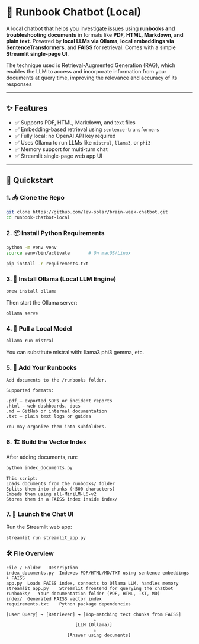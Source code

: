 # 🧠 Runbook Chatbot (Local)

A local chatbot that helps you investigate issues using **runbooks and troubleshooting documents** in formats like **PDF, HTML, Markdown, and plain text**. Powered by **local LLMs via Ollama**, **local embeddings via SentenceTransformers**, and **FAISS** for retrieval. Comes with a simple **Streamlit single-page UI**.

The technique used is Retrieval-Augmented Generation (RAG), which enables the LLM to access and incorporate information from your documents at query time, improving the relevance and accuracy of its responses

---

## ✨ Features

- ✅ Supports PDF, HTML, Markdown, and text files
- ✅ Embedding-based retrieval using `sentence-transformers`
- ✅ Fully local: no OpenAI API key required
- ✅ Uses Ollama to run LLMs like `mistral`, `llama3`, or `phi3`
- ✅ Memory support for multi-turn chat
- ✅ Streamlit single-page web app UI

---

## 🚀 Quickstart

### 1. 📥 Clone the Repo

```bash
git clone https://github.com/lev-solar/brain-week-chatbot.git
cd runbook-chatbot-local
```

### 2. 📦 Install Python Requirements

```bash
python -m venv venv
source venv/bin/activate       # On macOS/Linux

pip install -r requirements.txt
```

### 3. 🧠 Install Ollama (Local LLM Engine)

```bash
brew install ollama
```

Then start the Ollama server:

```bash
ollama serve
```

### 4. 🤖 Pull a Local Model

```bash
ollama run mistral
```

You can substitute mistral with:
llama3
phi3
gemma, etc.

### 5. 📂 Add Your Runbooks

```
Add documents to the /runbooks folder.

Supported formats:

.pdf – exported SOPs or incident reports
.html – web dashboards, docs
.md – GitHub or internal documentation
.txt – plain text logs or guides

You may organize them into subfolders.
```

### 6. 🏗️ Build the Vector Index

After adding documents, run:

```bash
python index_documents.py
```

```
This script:
Loads documents from the runbooks/ folder
Splits them into chunks (~500 characters)
Embeds them using all-MiniLM-L6-v2
Stores them in a FAISS index inside index/
```

### 7. 💬 Launch the Chat UI

Run the Streamlit web app:

```bash
streamlit run streamlit_app.py
```

### 🛠 File Overview

```
File / Folder	Description
index_documents.py	Indexes PDF/HTML/MD/TXT using sentence embeddings + FAISS
app.py	Loads FAISS index, connects to Ollama LLM, handles memory
streamlit_app.py	Streamlit frontend for querying the chatbot
runbooks/	Your documentation folder (PDF, HTML, TXT, MD)
index/	Generated FAISS vector index
requirements.txt	Python package dependencies
```

```
[User Query] → [Retriever] → [Top-matching text chunks from FAISS]
                                 ↓
                          [LLM (Ollama)]
                                 ↓
                       [Answer using documents]
```
